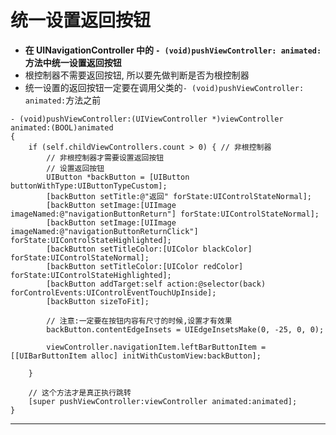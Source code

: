 # 统一设置返回按钮


- **在 UINavigationController 中的 `- (void)pushViewController: animated:`方法中统一设置返回按钮**
- 根控制器不需要返回按钮, 所以要先做判断是否为根控制器
- 统一设置的返回按钮一定要在调用父类的`- (void)pushViewController: animated:`方法之前

```objc
- (void)pushViewController:(UIViewController *)viewController animated:(BOOL)animated
{
    if (self.childViewControllers.count > 0) { // 非根控制器
        // 非根控制器才需要设置返回按钮
        // 设置返回按钮
        UIButton *backButton = [UIButton buttonWithType:UIButtonTypeCustom];
        [backButton setTitle:@"返回" forState:UIControlStateNormal];
        [backButton setImage:[UIImage imageNamed:@"navigationButtonReturn"] forState:UIControlStateNormal];
        [backButton setImage:[UIImage imageNamed:@"navigationButtonReturnClick"] forState:UIControlStateHighlighted];
        [backButton setTitleColor:[UIColor blackColor] forState:UIControlStateNormal];
        [backButton setTitleColor:[UIColor redColor] forState:UIControlStateHighlighted];
        [backButton addTarget:self action:@selector(back) forControlEvents:UIControlEventTouchUpInside];
        [backButton sizeToFit];
        
        // 注意:一定要在按钮内容有尺寸的时候,设置才有效果
        backButton.contentEdgeInsets = UIEdgeInsetsMake(0, -25, 0, 0);
        
        viewController.navigationItem.leftBarButtonItem = [[UIBarButtonItem alloc] initWithCustomView:backButton];

    }
    
    // 这个方法才是真正执行跳转
    [super pushViewController:viewController animated:animated];
}
```

---
<br/>